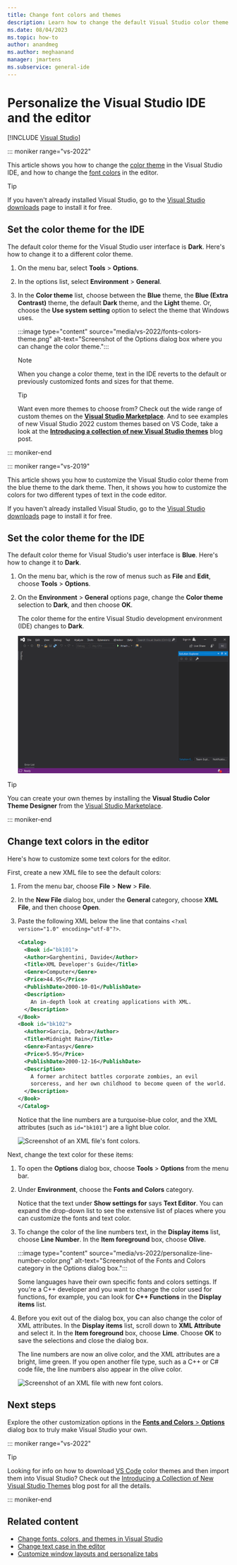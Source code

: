 ```yaml
---
title: Change font colors and themes
description: Learn how to change the default Visual Studio color theme in the IDE and how to change the font colors in the code editor.
ms.date: 08/04/2023
ms.topic: how-to
author: anandmeg
ms.author: meghaanand
manager: jmartens
ms.subservice: general-ide
---
```

# Personalize the Visual Studio IDE and the editor

 [!INCLUDE [Visual Studio](~/includes/applies-to-version/vs-windows-only.md)]

::: moniker range="vs-2022"

This article shows you how to change the [color theme](#set-the-color-theme-for-the-ide) in the Visual Studio IDE, and how to change the [font colors](#change-text-colors-in-the-editor) in the editor.

> [!TIP]
> If you haven't already installed Visual Studio, go to the [Visual Studio downloads](https://visualstudio.microsoft.com/downloads/?cid=learn-onpage-download-cta) page to install it for free.

## Set the color theme for the IDE

The default color theme for the Visual Studio user interface is **Dark**. Here's how to change it to a different color theme.

1. On the menu bar, select **Tools** > **Options**.

1. In the options list, select **Environment** > **General**.

1. In the **Color theme** list, choose between the **Blue** theme, the **Blue (Extra Contrast)** theme, the default **Dark** theme, and the **Light** theme. Or, choose the **Use system setting** option to select the theme that Windows uses.

   :::image type="content" source="media/vs-2022/fonts-colors-theme.png" alt-text="Screenshot of the Options dialog box where you can change the color theme.":::

   > [!NOTE]
   > When you change a color theme, text in the IDE reverts to the default or previously customized fonts and sizes for that theme.

    > [!TIP]
    > Want even more themes to choose from? Check out the wide range of custom themes on the [**Visual Studio Marketplace**](https://marketplace.visualstudio.com/search?target=VS&category=Tools&vsVersion=&subCategory=Themes&sortBy=Installs). And to see examples of new Visual Studio 2022 custom themes based on VS Code, take a look at the [**Introducing a collection of new Visual Studio themes**](https://devblogs.microsoft.com/visualstudio/custom-themes/) blog post.

::: moniker-end

::: moniker range="vs-2019"

This article shows you how to customize the Visual Studio color theme from the blue theme to the dark theme. Then, it shows you how to customize the colors for two different types of text in the code editor.

If you haven't already installed Visual Studio, go to the [Visual Studio downloads](https://visualstudio.microsoft.com/downloads/?cid=learn-onpage-download-cta) page to install it for free.

## Set the color theme for the IDE

The default color theme for Visual Studio's user interface is **Blue**. Here's how to change it to **Dark**.

1. On the menu bar, which is the row of menus such as **File** and **Edit**, choose **Tools** > **Options**.

1. On the **Environment** > **General** options page, change the **Color theme** selection to **Dark**, and then choose **OK**.

   The color theme for the entire Visual Studio development environment (IDE) changes to **Dark**.

   ![Screenshot of Visual Studio 2019 in dark theme.](media/vs-2019/dark-theme.png)

> [!TIP]
> You can create your own themes by installing the **Visual Studio Color Theme Designer** from the [Visual Studio Marketplace](https://marketplace.visualstudio.com/items?itemName=ms-madsk.ColorThemeDesigner).

::: moniker-end

## Change text colors in the editor

Here's how to customize some text colors for the editor. 

First, create a new XML file to see the default colors:

1. From the menu bar, choose **File** > **New** > **File**.

1. In the **New File** dialog box, under the **General** category, choose **XML File**, and then choose **Open**.

1. Paste the following XML below the line that contains `<?xml version="1.0" encoding="utf-8"?>`.

   ```xml
   <Catalog>
     <Book id="bk101">
     <Author>Garghentini, Davide</Author>
     <Title>XML Developer's Guide</Title>
     <Genre>Computer</Genre>
     <Price>44.95</Price>
     <PublishDate>2000-10-01</PublishDate>
     <Description>
       An in-depth look at creating applications with XML.
     </Description>
   </Book>
   <Book id="bk102">
     <Author>Garcia, Debra</Author>
     <Title>Midnight Rain</Title>
     <Genre>Fantasy</Genre>
     <Price>5.95</Price>
     <PublishDate>2000-12-16</PublishDate>
     <Description>
       A former architect battles corporate zombies, an evil
       sorceress, and her own childhood to become queen of the world.
     </Description>
   </Book>
   </Catalog>
   ```

   Notice that the line numbers are a turquoise-blue color, and the XML attributes (such as `id="bk101"`) are a light blue color. 

   ![Screenshot of an XML file's font colors.](media/quickstart-personalize-xml-file.png)

Next, change the text color for these items:

1. To open the **Options** dialog box, choose **Tools** > **Options** from the menu bar.

1. Under **Environment**, choose the **Fonts and Colors** category.

   Notice that the text under **Show settings for** says **Text Editor**. You can expand the drop-down list to see the extensive list of places where you can customize the fonts and text color.

1. To change the color of the line numbers text, in the **Display items** list, choose **Line Number**. In the **Item foreground** box, choose **Olive**.

    :::image type="content" source="media/vs-2022/personalize-line-number-color.png" alt-text="Screenshot of the Fonts and Colors category in the Options dialog box.":::

   Some languages have their own specific fonts and colors settings. If you're a C++ developer and you want to change the color used for functions, for example, you can look for **C++ Functions** in the **Display items** list.

1. Before you exit out of the dialog box, you can also change the color of XML attributes. In the **Display items** list, scroll down to **XML Attribute** and select it. In the **Item foreground** box, choose **Lime**. Choose **OK** to save the selections and close the dialog box.

   The line numbers are now an olive color, and the XML attributes are a bright, lime green. If you open another file type, such as a C++ or C# code file, the line numbers also appear in the olive color.

   ![Screenshot of an XML file with new font colors.](media/quickstart-personalize-xml-file-new-colors.png)

## Next steps

Explore the other customization options in the [**Fonts and Colors** > **Options**](../ide/reference/fonts-and-colors-environment-options-dialog-box.md) dialog box to truly make Visual Studio your own.

::: moniker range="vs-2022"

> [!TIP]
> Looking for info on how to download [VS Code](https://code.visualstudio.com/docs) color themes and then import them into Visual Studio? Check out the [Introducing a Collection of New Visual Studio Themes](https://devblogs.microsoft.com/visualstudio/custom-themes/) blog post for all the details.

::: moniker-end

## Related content

- [Change fonts, colors, and themes in Visual Studio](../ide/how-to-change-fonts-and-colors-in-visual-studio.md)
- [Change text case in the editor](../ide/how-to-change-text-case-in-the-editor.md)
- [Customize window layouts and personalize tabs](customizing-window-layouts-in-visual-studio.md)